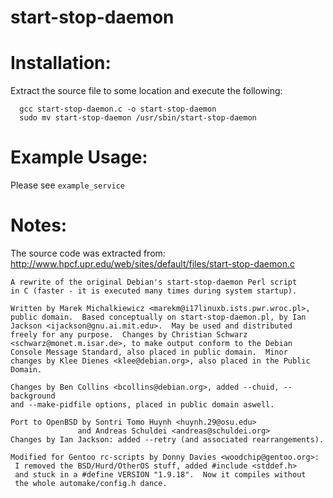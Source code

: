 start-stop-daemon
=================

Installation:
=============

Extract the source file to some location and execute the following:

```
  gcc start-stop-daemon.c -o start-stop-daemon
  sudo mv start-stop-daemon /usr/sbin/start-stop-daemon
```

Example Usage:
========
Please see `example_service`

Notes:
======
The source code was extracted from:
  http://www.hpcf.upr.edu/web/sites/default/files/start-stop-daemon.c


```
A rewrite of the original Debian's start-stop-daemon Perl script
in C (faster - it is executed many times during system startup).

Written by Marek Michalkiewicz <marekm@i17linuxb.ists.pwr.wroc.pl>,
public domain.  Based conceptually on start-stop-daemon.pl, by Ian
Jackson <ijackson@gnu.ai.mit.edu>.  May be used and distributed
freely for any purpose.  Changes by Christian Schwarz
<schwarz@monet.m.isar.de>, to make output conform to the Debian
Console Message Standard, also placed in public domain.  Minor
changes by Klee Dienes <klee@debian.org>, also placed in the Public
Domain.

Changes by Ben Collins <bcollins@debian.org>, added --chuid, --background
and --make-pidfile options, placed in public domain aswell.

Port to OpenBSD by Sontri Tomo Huynh <huynh.29@osu.edu>
               and Andreas Schuldei <andreas@schuldei.org>
Changes by Ian Jackson: added --retry (and associated rearrangements).

Modified for Gentoo rc-scripts by Donny Davies <woodchip@gentoo.org>:
 I removed the BSD/Hurd/OtherOS stuff, added #include <stddef.h>
 and stuck in a #define VERSION "1.9.18".  Now it compiles without
 the whole automake/config.h dance.
```
